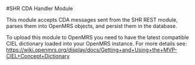#SHR CDA Handler Module

This module accepts CDA messages sent from the SHR REST module, parses them into OpenMRS objects, and persist them in the database.

To upload this module to OpenMRS you need to have the latest compatible CIEL dictionary loaded into your OpenMRS instance. For more details see: https://wiki.openmrs.org/display/docs/Getting+and+Using+the+MVP-CIEL+Concept+Dictionary



